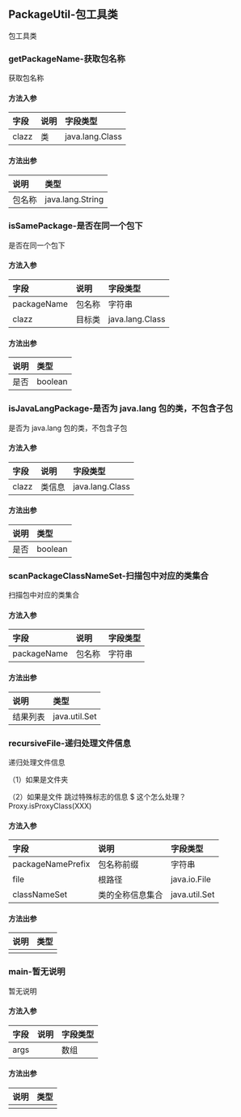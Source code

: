 ## PackageUtil-包工具类

包工具类

### getPackageName-获取包名称

获取包名称

#### 方法入参

| 字段 | 说明 | 字段类型 |
|:---|:---|:---|
| clazz | 类 | java.lang.Class |

#### 方法出参

| 说明 | 类型 |
|:---|:---|
| 包名称 | java.lang.String |

### isSamePackage-是否在同一个包下

是否在同一个包下

#### 方法入参

| 字段 | 说明 | 字段类型 |
|:---|:---|:---|
| packageName | 包名称 | 字符串 |
| clazz | 目标类 | java.lang.Class |

#### 方法出参

| 说明 | 类型 |
|:---|:---|
| 是否 | boolean |

### isJavaLangPackage-是否为 java.lang 包的类，不包含子包

是否为 java.lang 包的类，不包含子包

#### 方法入参

| 字段 | 说明 | 字段类型 |
|:---|:---|:---|
| clazz | 类信息 | java.lang.Class |

#### 方法出参

| 说明 | 类型 |
|:---|:---|
| 是否 | boolean |

### scanPackageClassNameSet-扫描包中对应的类集合

扫描包中对应的类集合

#### 方法入参

| 字段 | 说明 | 字段类型 |
|:---|:---|:---|
| packageName | 包名称 | 字符串 |

#### 方法出参

| 说明 | 类型 |
|:---|:---|
| 结果列表 | java.util.Set |

### recursiveFile-递归处理文件信息

递归处理文件信息

（1）如果是文件夹

（2）如果是文件
 跳过特殊标志的信息
 $ 这个怎么处理？
 Proxy.isProxyClass(XXX)

#### 方法入参

| 字段 | 说明 | 字段类型 |
|:---|:---|:---|
| packageNamePrefix | 包名称前缀 | 字符串 |
| file | 根路径 | java.io.File |
| classNameSet | 类的全称信息集合 | java.util.Set |

#### 方法出参

| 说明 | 类型 |
|:---|:---|
|  |  |

### main-暂无说明

暂无说明

#### 方法入参

| 字段 | 说明 | 字段类型 |
|:---|:---|:---|
| args |  | 数组 |

#### 方法出参

| 说明 | 类型 |
|:---|:---|
|  |  |




